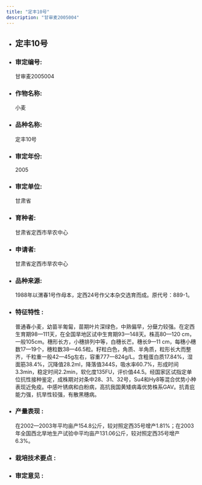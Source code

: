 ```yaml
---
title: "定丰10号"
description: "甘审麦2005004"
---
```

* ## 定丰10号
* ###  审定编号:  
   甘审麦2005004

*  ### 作物名称:  
   小麦

*   ###  品种名称: 
    定丰10号

*   ### 审定年份: 
    2005

*   ### 审定单位:  
    甘肃省

*   ### 育种者:  
    甘肃省定西市旱农中心

*   ### 申请者:  
    甘肃省定西市旱农中心

*   ### 品种来源:  
    1988年以渭春1号作母本，定西24号作父本杂交选育而成。原代号：889-1。

*   ### 特征特性 : 
    普通春小麦，幼苗半匍匐，苗期叶片深绿色，中熟偏早，分蘖力较强。在定西生育期98—111天，在全国旱地区试中生育期93—148天。株高80—120 cm，一般105cm。穗形长方，小穗排列中等，白穗长芒。穗长9—11 cm，每穗小穗数17—19个，穗粒数38—46.5粒。籽粒白色，角质、半角质，粒形长大而整齐，千粒重一般42—45g左右，容重777—824g/L。含粗蛋白质17.84%，湿面筋38.4%，沉降值28.2ml，降落值344S，吸水率60.7%，形成时间3.3min，稳定时间2.2min，软化度135FU，评价值44.5。经国家区试指定单位抗性接种鉴定，成株期对对条中28、31、32号，Su4和Hy8等混合优势小种表现近免疫。中感叶锈病和白粉病，高抗我国黄矮病毒优势株系GAV。抗青庇能力强，抗旱性较强，有散黑穗病。

*   ### 产量表现 : 
    在2002—2003年平均亩产154.8公斤，较对照定西35号增产1.81%；在2003年全国西北旱地生产试验中平均亩产131.06公斤，较对照定西35号增产6.3%。

*   ### 栽培技术要点 : 
    

*   ### 审定意见 : 
    
